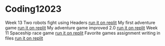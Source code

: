 # Coding12023

Week 13 Two robots fight using Headers [run it on replit](https://replit.com/@JusticeMurray1/HeadersAndSources?v=1)
My first adventure game [run it on replit](https://replit.com/@JusticeMurray1/ADVENTURE)
My adventure game improved 2.0 [run it on replit](https://replit.com/@JusticeMurray1/Adventure-20)
Week 11 Spaceship race game [run it on replit](https://replit.com/@JusticeMurray1/W11-HW)
Favorite games assignment writing in files [run it on replit](https://replit.com/@JusticeMurray1/Favgames-assignment)
